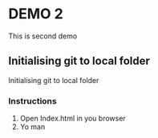 # DEMO 2

This is second demo

## Initialising git to local folder

Initialising git to local folder

### Instructions

1. Open Index.html in you browser
2. Yo man

